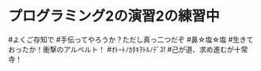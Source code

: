# プログラミング2の演習2の練習中
#よくご存知で
#手伝ってやろうか？ただし真っ二つだぞ
#鼻☆塩☆塩
#生きておったか！衝撃のアルベルト！
#ｵﾄｰﾄﾉｶﾀｷｦﾄﾙﾉﾃﾞｽ!
#己が道、求め進むが十常寺！